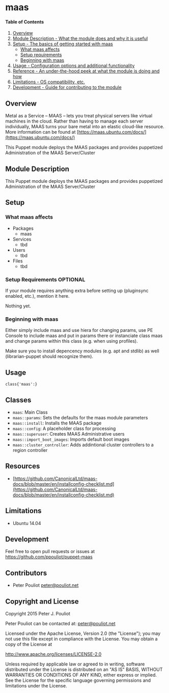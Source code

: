 # maas

#### Table of Contents

1. [Overview](#overview)
2. [Module Description - What the module does and why it is useful](#module-description)
3. [Setup - The basics of getting started with maas](#setup)
    * [What maas affects](#what-maas-affects)
    * [Setup requirements](#setup-requirements)
    * [Beginning with maas](#beginning-with-maas)
4. [Usage - Configuration options and additional functionality](#usage)
5. [Reference - An under-the-hood peek at what the module is doing and how](#reference)
5. [Limitations - OS compatibility, etc.](#limitations)
6. [Development - Guide for contributing to the module](#development)

## Overview

Metal as a Service – MAAS – lets you treat physical servers
like virtual machines in the cloud. Rather than having to
manage each server individually, MAAS turns your bare metal
into an elastic cloud-like resource.
More information can be found at [https://maas.ubuntu.com/docs/](https://maas.ubuntu.com/docs/)

This Puppet module deploys the MAAS packages and provides puppetized
Administration of the MAAS Server/Cluster

## Module Description

This Puppet module deploys the MAAS packages and provides puppetized
Administration of the MAAS Server/Cluster

## Setup

### What maas affects

* Packages
  * maas
* Services
  * tbd
* Users
  * tbd
* Files
  * tbd



### Setup Requirements **OPTIONAL**

If your module requires anything extra before setting up (pluginsync enabled,
etc.), mention it here.

Nothing yet.

### Beginning with maas

Either simply include maas and use hiera for changing params, use PE Console to include maas and put in params there
or instanciate class maas and change params within this class (e.g. when using profiles).

Make sure you to install depencency modules (e.g. apt and stdlib) as well (librarian-puppet should recognize them).

## Usage

  ```
  class{'maas':}
  ```

## Classes
* `maas`: Main Class
* `maas::params`: Sets the defaults for the maas module parameters
* `maas::install`: Installs the MAAS package
* `maas::config`: A placeholder class for processing
* `maas::superuser`: Creates MAAS Administrative users
* `maas::import_boot_images`: Imports default boot images
* `maas::cluster_controller`: Adds addintional cluster controllers to a region controller

## Resources

 * [https://github.com/CanonicalLtd/maas-docs/blob/master/en/installconfig-checklist.md](https://github.com/CanonicalLtd/maas-docs/blob/master/en/installconfig-checklist.md)

## Limitations

* Ubuntu 14.04

## Development

Feel free to open pull requests or issues at https://github.com/ppouliot/puppet-maas

## Contributors

* Peter Pouliot <peter@pouliot.net>

## Copyright and License

Copyright 2015 Peter J. Pouliot

Peter Pouliot can be contacted at: peter@pouliot.net

Licensed under the Apache License, Version 2.0 (the "License");
you may not use this file except in compliance with the License.
You may obtain a copy of the License at

  http://www.apache.org/licenses/LICENSE-2.0

Unless required by applicable law or agreed to in writing, software
distributed under the License is distributed on an "AS IS" BASIS,
WITHOUT WARRANTIES OR CONDITIONS OF ANY KIND, either express or implied.
See the License for the specific language governing permissions and
limitations under the License.
